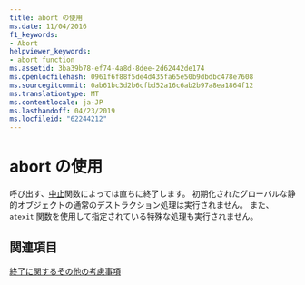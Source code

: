 ```yaml
---
title: abort の使用
ms.date: 11/04/2016
f1_keywords:
- Abort
helpviewer_keywords:
- abort function
ms.assetid: 3ba39b78-ef74-4a8d-8dee-2d62442de174
ms.openlocfilehash: 0961f6f88f5de4d435fa65e50b9dbdbc478e7608
ms.sourcegitcommit: 0ab61bc3d2b6cfbd52a16c6ab2b97a8ea1864f12
ms.translationtype: MT
ms.contentlocale: ja-JP
ms.lasthandoff: 04/23/2019
ms.locfileid: "62244212"
---
```

# <a name="using-abort"></a>abort の使用

呼び出す、[中止](../c-runtime-library/reference/abort.md)関数によっては直ちに終了します。 初期化されたグローバルな静的オブジェクトの通常のデストラクション処理は実行されません。 また、`atexit` 関数を使用して指定されている特殊な処理も実行されません。

## <a name="see-also"></a>関連項目

[終了に関するその他の考慮事項](../cpp/additional-termination-considerations.md)